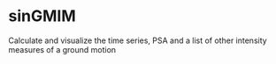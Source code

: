 # sinGMIM
Calculate and visualize the time series, PSA and a list of other intensity measures of a ground motion
